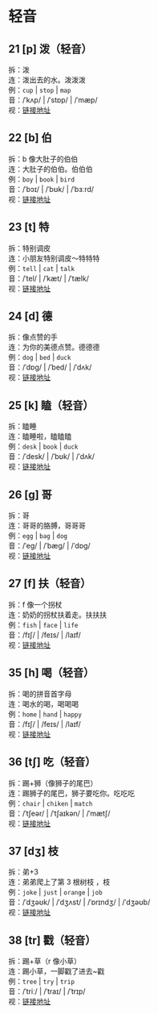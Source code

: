 # 轻音

## 21 [p] 泼（轻音）

拆：泼  
连：泼出去的水。泼泼泼  
例：`cup` | `stop` | `map`  
音：/ˈkʌp/ | /ˈstɒp/ | /ˈmæp/  
视：[链接地址](https://appfrxl8ojj7783.h5.xiaoeknow.com/p/course/video/v_663c5916e4b023c0667f7e1b?product_id=p_663c25abe4b0694ca03171dd)

## 22 [b] 伯

拆：b 像大肚子的伯伯  
连：大肚子的伯伯。伯伯伯  
例：`boy` | `book` | `bird`  
音：/ˈbɔɪ/ | /ˈbʊk/ | /ˈbɜːrd/  
视：[链接地址](https://appfrxl8ojj7783.h5.xiaoeknow.com/p/course/video/v_663c29d0e4b0694c62c26e79?product_id=p_663c25abe4b0694ca03171dd)

## 23 [t] 特

拆：特别调皮  
连：小朋友特别调皮～特特特  
例：`tell` | `cat` | `talk`  
音：/ˈtel/ | /ˈkæt/ | /ˈtælk/  
视：[链接地址](https://appfrxl8ojj7783.h5.xiaoeknow.com/p/course/video/v_663c421ee4b0694ca031872a?product_id=p_663c25abe4b0694ca03171dd)

## 24 [d] 德

拆：像点赞的手  
连：为你的美德点赞。德德德  
例：`dog` | `bed` | `duck`  
音：/ˈdɒg/ | /ˈbed/ | /ˈdʌk/  
视：[链接地址](https://appfrxl8ojj7783.h5.xiaoeknow.com/p/course/video/v_663c421ce4b0694c62c280c7?product_id=p_663c25abe4b0694ca03171dd)

## 25 [k] 瞌（轻音）

拆：瞌睡  
连：瞌睡啦，瞌瞌瞌  
例：`desk` | `book` | `duck`  
音：/ˈdesk/ | /ˈbʊk/ | /ˈdʌk/  
视：[链接地址](https://appfrxl8ojj7783.h5.xiaoeknow.com/p/course/video/v_663c421ae4b023c0667f74aa?product_id=p_663c25abe4b0694ca03171dd)

## 26 [g] 哥

拆：哥  
连：哥哥的胳膊，哥哥哥  
例：`egg` | `bag` | `dog`  
音：/ˈeg/ | /ˈbæg/ | /ˈdɒg/  
视：[链接地址](https://appfrxl8ojj7783.h5.xiaoeknow.com/p/course/video/v_663c29d3e4b023c0667f6269?product_id=p_663c25abe4b0694ca03171dd)

## 27 [f] 扶（轻音）

拆：f 像一个拐杖  
连：奶奶的拐杖扶着走。扶扶扶  
例：`fish` | `face` | `life`  
音：/fɪʃ/ | /feɪs/ | /laɪf/  
视：[链接地址](https://appfrxl8ojj7783.h5.xiaoeknow.com/p/course/video/v_663c29cfe4b023c0667f6264?product_id=p_663c25abe4b0694ca03171dd)

## 35 [h] 喝（轻音）

拆：喝的拼音首字母  
连：喝水的喝，喝喝喝  
例：`home` | `hand` | `happy`  
音：/fɪʃ/ | /feɪs/ | /laɪf/  
视：[链接地址](https://appfrxl8ojj7783.h5.xiaoeknow.com/p/course/video/v_663c29cfe4b023c0667f6264?product_id=p_663c25abe4b0694ca03171dd)

## 36 [tʃ] 吃（轻音）

拆：踢+狮（像狮子的尾巴）  
连：踢狮子的尾巴，狮子要吃你。吃吃吃  
例：`chair` | `chiken` | `match`  
音：/ˈtʃeər/ | /ˈtʃaɪkən/ | /ˈmætʃ/  
视：[链接地址](https://appfrxl8ojj7783.h5.xiaoeknow.com/p/course/video/v_663c4216e4b0694ca0318723?product_id=p_663c25abe4b0694ca03171dd)

## 37 [dʒ] 枝

拆：弟+3  
连：弟弟爬上了第 3 根树枝 ，枝  
例：`joke` | `just` | `orange` | `job`  
音：/ˈdʒəʊk/ | /ˈdʒʌst/ | /ˈɒrɪndʒ/ | /ˈdʒəʊb/  
视：[链接地址](https://appfrxl8ojj7783.h5.xiaoeknow.com/p/course/video/v_663c29bae4b0d84dfe4a1fd0?product_id=p_663c25abe4b0694ca03171dd)

## 38 [tr] 戳（轻音）

拆：踢+草（r 像小草）  
连：踢小草，一脚戳了进去~戳  
例：`tree` | `try` | `trip`  
音：/ˈtriː/ | /ˈtraɪ/ | /ˈtrɪp/  
视：[链接地址](https://appfrxl8ojj7783.h5.xiaoeknow.com/p/course/video/v_663c29bbe4b023c0667f6250?product_id=p_663c25abe4b0694ca03171dd)
